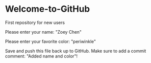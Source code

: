 # Welcome-to-GitHub
First repository for new users

Please enter your name: "Zoey Chen"

Please enter your favorite color: "periwinkle"

Save and push this file back up to GitHub. 
Make sure to add a commit comment: "Added name and color"!
